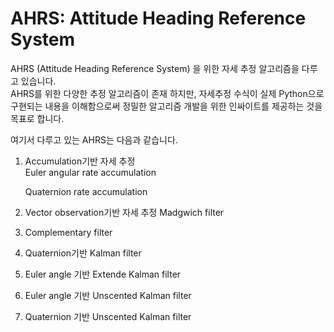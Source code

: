 # AHRS: Attitude Heading Reference System 
AHRS (Attitude Heading Reference System) 을 위한 자세 추정 알고리즘을 다루고 있습니다.  
AHRS를 위한 다양한 추정 알고리즘이 존재 하지만, 
자세추정 수식이 실제 Python으로 구현되는 내용을 이해함으로써 정밀한 알고리즘 개발을 위한 인싸이트를 제공하는 것을 목표로 합니다.

여기서 다루고 있는 AHRS는 다음과 같습니다.
1) Accumulation기반 자세 추정   
   Euler angular rate accumulation
   
   Quaternion rate accumulation
3) Vector observation기반 자세 추정
   Madgwich filter
4) Complementary filter
5) Quaternion기반 Kalman filter
6) Euler angle 기반 Extende Kalman filter
7) Euler angle 기반 Unscented Kalman filter
8) Quaternion 기반 Unscented Kalman filter 
